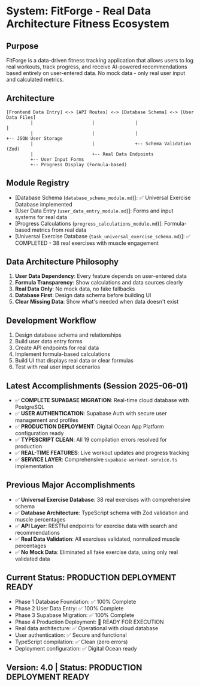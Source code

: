 # System: FitForge - Real Data Architecture Fitness Ecosystem

## Purpose
FitForge is a data-driven fitness tracking application that allows users to log real workouts, track progress, and receive AI-powered recommendations based entirely on user-entered data. No mock data - only real user input and calculated metrics.

## Architecture
```
[Frontend Data Entry] <-> [API Routes] <-> [Database Schema] <-> [User Data Files]
         |                      |               |                      |
         |                      |               |                      +-- JSON User Storage
         |                      |               +-- Schema Validation (Zod)
         |                      +-- Real Data Endpoints
         +-- User Input Forms
         +-- Progress Display (Formula-based)
```

## Module Registry
- [Database Schema (`database_schema_module.md`)]: ✅ Universal Exercise Database implemented
- [User Data Entry (`user_data_entry_module.md`)]: Forms and input systems for real data
- [Progress Calculations (`progress_calculations_module.md`)]: Formula-based metrics from real data
- [Universal Exercise Database (`task_universal_exercise_schema.md`)]: ✅ COMPLETED - 38 real exercises with muscle engagement

## Data Architecture Philosophy
1. **User Data Dependency**: Every feature depends on user-entered data
2. **Formula Transparency**: Show calculations and data sources clearly
3. **Real Data Only**: No mock data, no fake fallbacks
4. **Database First**: Design data schema before building UI
5. **Clear Missing Data**: Show what's needed when data doesn't exist

## Development Workflow
1. Design database schema and relationships
2. Build user data entry forms
3. Create API endpoints for real data
4. Implement formula-based calculations
5. Build UI that displays real data or clear formulas
6. Test with real user input scenarios

## Latest Accomplishments (Session 2025-06-01)
- ✅ **COMPLETE SUPABASE MIGRATION**: Real-time cloud database with PostgreSQL
- ✅ **USER AUTHENTICATION**: Supabase Auth with secure user management and profiles
- ✅ **PRODUCTION DEPLOYMENT**: Digital Ocean App Platform configuration ready
- ✅ **TYPESCRIPT CLEAN**: All 19 compilation errors resolved for production
- ✅ **REAL-TIME FEATURES**: Live workout updates and progress tracking
- ✅ **SERVICE LAYER**: Comprehensive `supabase-workout-service.ts` implementation

## Previous Major Accomplishments
- ✅ **Universal Exercise Database**: 38 real exercises with comprehensive schema
- ✅ **Database Architecture**: TypeScript schema with Zod validation and muscle percentages
- ✅ **API Layer**: RESTful endpoints for exercise data with search and recommendations
- ✅ **Real Data Validation**: All exercises validated, normalized muscle percentages
- ✅ **No Mock Data**: Eliminated all fake exercise data, using only real validated data

## Current Status: PRODUCTION DEPLOYMENT READY
- Phase 1 Database Foundation: ✅ 100% Complete
- Phase 2 User Data Entry: ✅ 100% Complete  
- Phase 3 Supabase Migration: ✅ 100% Complete
- Phase 4 Production Deployment: 🚀 READY FOR EXECUTION
- Real data architecture: ✅ Operational with cloud database
- User authentication: ✅ Secure and functional
- TypeScript compilation: ✅ Clean (zero errors)
- Deployment configuration: ✅ Digital Ocean ready

## Version: 4.0 | Status: PRODUCTION DEPLOYMENT READY
